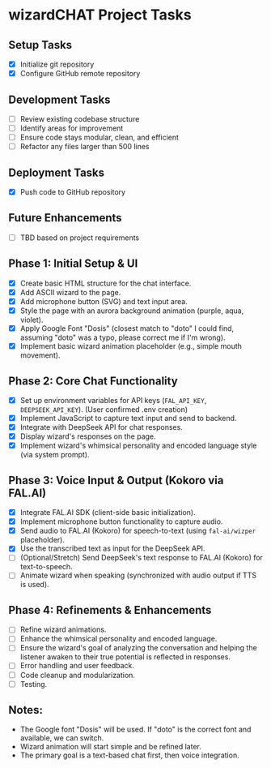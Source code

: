 # wizardCHAT Project Tasks

## Setup Tasks
- [x] Initialize git repository
- [x] Configure GitHub remote repository

## Development Tasks
- [ ] Review existing codebase structure
- [ ] Identify areas for improvement
- [ ] Ensure code stays modular, clean, and efficient
- [ ] Refactor any files larger than 500 lines

## Deployment Tasks
- [x] Push code to GitHub repository

## Future Enhancements
- [ ] TBD based on project requirements

## Phase 1: Initial Setup & UI

- [x] Create basic HTML structure for the chat interface.
- [x] Add ASCII wizard to the page.
- [x] Add microphone button (SVG) and text input area.
- [x] Style the page with an aurora background animation (purple, aqua, violet).
- [x] Apply Google Font "Dosis" (closest match to "doto" I could find, assuming "doto" was a typo, please correct me if I'm wrong).
- [x] Implement basic wizard animation placeholder (e.g., simple mouth movement).

## Phase 2: Core Chat Functionality

- [x] Set up environment variables for API keys (`FAL_API_KEY`, `DEEPSEEK_API_KEY`). (User confirmed .env creation)
- [x] Implement JavaScript to capture text input and send to backend.
- [x] Integrate with DeepSeek API for chat responses.
- [x] Display wizard's responses on the page.
- [x] Implement wizard's whimsical personality and encoded language style (via system prompt).

## Phase 3: Voice Input & Output (Kokoro via FAL.AI)

- [x] Integrate FAL.AI SDK (client-side basic initialization).
- [x] Implement microphone button functionality to capture audio.
- [x] Send audio to FAL.AI (Kokoro) for speech-to-text (using `fal-ai/wizper` placeholder).
- [x] Use the transcribed text as input for the DeepSeek API.
- [ ] (Optional/Stretch) Send DeepSeek's text response to FAL.AI (Kokoro) for text-to-speech.
- [ ] Animate wizard when speaking (synchronized with audio output if TTS is used).

## Phase 4: Refinements & Enhancements

- [ ] Refine wizard animations.
- [ ] Enhance the whimsical personality and encoded language.
- [ ] Ensure the wizard's goal of analyzing the conversation and helping the listener awaken to their true potential is reflected in responses.
- [ ] Error handling and user feedback.
- [ ] Code cleanup and modularization.
- [ ] Testing.

## Notes:
- The Google font "Dosis" will be used. If "doto" is the correct font and available, we can switch.
- Wizard animation will start simple and be refined later.
- The primary goal is a text-based chat first, then voice integration. 